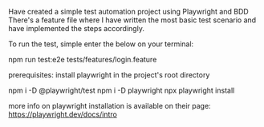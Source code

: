 Have created a simple test automation project using Playwright and BDD
There's a feature file where I have written the most basic test scenario and have implemented the steps accordingly.

To run the test, simple enter the below on your terminal:

npm run test:e2e tests/features/login.feature

prerequisites:
install playwright in the project's root directory

   npm i -D @playwright/test
   npm i -D playwright 
   npx playwright install
   
more info on playwright installation is available on their page: https://playwright.dev/docs/intro
